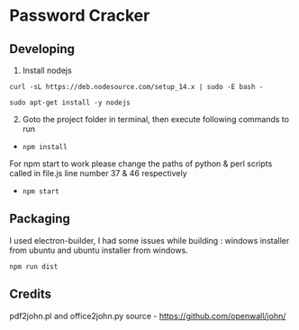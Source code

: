 # Password Cracker



## Developing

1. Install nodejs
```
curl -sL https://deb.nodesource.com/setup_14.x | sudo -E bash -  

sudo apt-get install -y nodejs
```
2. Goto the project folder in terminal, then execute following commands to run
 * ```npm install```

 For npm start to work please change the paths of python & perl scripts called in file.js line number 37 & 46 respectively
 * ```npm start```
 


## Packaging

I used electron-builder, I had some issues while building : windows installer from ubuntu and ubuntu installer from windows.

```npm run dist```


## Credits

pdf2john.pl and office2john.py source - https://github.com/openwall/john/


		



  
